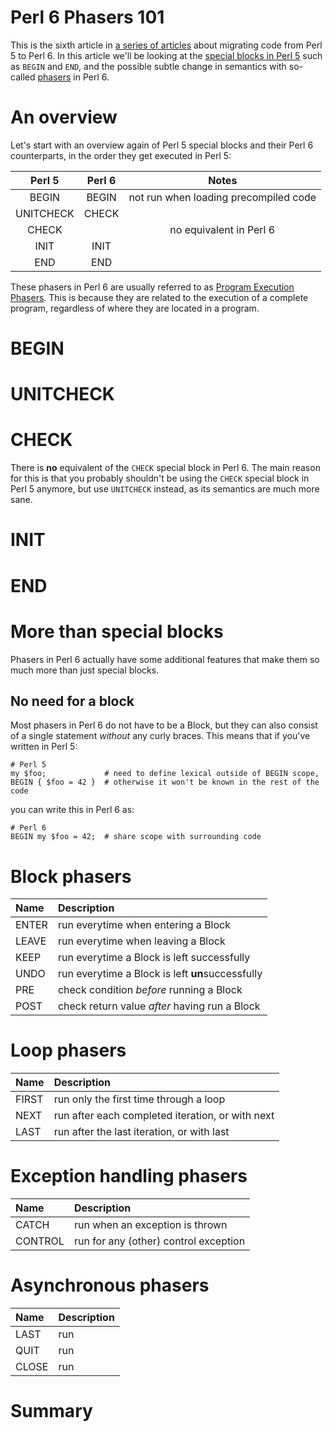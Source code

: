 Perl 6 Phasers 101
==================

This is the sixth article in
[a series of articles](https://opensource.com/users/lizmat) about migrating
code from Perl 5 to Perl 6.  In this article we'll be looking at the
[special blocks in Perl 5](https://perldoc.pl/perlmod#BEGIN,-UNITCHECK,-CHECK,-INIT-and-END)
such as `BEGIN` and `END`, and the possible subtle change in semantics with
so-called [phasers](https://docs.perl6.org/language/phasers) in Perl 6.

An overview
===========
Let's start with an overview again of Perl 5 special blocks and their Perl 6
counterparts, in the order they get executed in Perl 5:

| Perl 5     | Perl 6      | Notes      |
|:----------:|:-----------:|:----------:|
| BEGIN      | BEGIN       | not run when loading precompiled code |
| UNITCHECK  | CHECK       | |
| CHECK      |             | no equivalent in Perl 6 |
| INIT       | INIT        | |
| END        | END         | |

These phasers in Perl 6 are usually referred to as
[Program Execution Phasers](https://docs.perl6.org/language/phasers#Program_execution_phasers).  This is because they are related to the execution of a
complete program, regardless of where they are located in a program.

BEGIN
=====



UNITCHECK
=========

CHECK
=====
There is **no** equivalent of the `CHECK` special block in Perl 6.  The main
reason for this is that you probably shouldn't be using the `CHECK` special
block in Perl 5 anymore, but use `UNITCHECK` instead, as its semantics are
much more sane.

INIT
====

END
===

More than special blocks
========================
Phasers in Perl 6 actually have some additional features that make them so
much more than just special blocks.

No need for a block
-------------------
Most phasers in Perl 6 do not have to be a Block, but they can also consist
of a single statement *without* any curly braces.  This means that if you've
written in Perl 5: 

    # Perl 5
    my $foo;             # need to define lexical outside of BEGIN scope,
    BEGIN { $foo = 42 }  # otherwise it won't be known in the rest of the code

you can write this in Perl 6 as:

    # Perl 6
    BEGIN my $foo = 42;  # share scope with surrounding code


Block phasers
=============
| Name | Description      |
|:----------|:-----------|
| ENTER     | run everytime when entering a Block |
| LEAVE     | run everytime when leaving a Block |
| KEEP      | run everytime a Block is left successfully |
| UNDO      | run everytime a Block is left **un**successfully |
| PRE       | check condition *before* running a Block |
| POST      | check return value *after* having run a Block |

Loop phasers
============
| Name | Description      |
|:----------|:-----------|
| FIRST     | run only the first time through a loop |
| NEXT      | run after each completed iteration, or with next |
| LAST      | run after the last iteration, or with last |

Exception handling phasers
==========================
| Name | Description      |
|:----------|:-----------|
| CATCH     | run when an exception is thrown |
| CONTROL   | run for any (other) control exception |

Asynchronous phasers
====================
| Name | Description      |
|:----------|:-----------|
| LAST      | run  |
| QUIT      | run  |
| CLOSE     | run  |

Summary
=======

